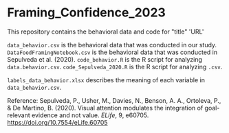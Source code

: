 # Framing_Confidence_2023
 This repository contains the behavioral data and code for "title"
 'URL'
 
 `data_behavior.csv` is the behavioral data that was conducted in our study. 
 `DataFoodFramingNotebook.csv` is the behavioral data that was conducted in Sepulveda et al. (2020).
`code_behavior.R` is the R script for analyzing `data.behavior.csv`.
`code_Sepulveda_2020.R` is the R script for analyzing `.csv`.

`labels_data_behavior.xlsx` describes the meaning of each variable in `data_behavior.csv`.

Reference: Sepulveda, P., Usher, M., Davies, N., Benson, A. A., Ortoleva, P., & De Martino, B. (2020). Visual attention modulates the integration of goal-relevant evidence and not value. _ELife_, 9, e60705. https://doi.org/10.7554/eLife.60705
